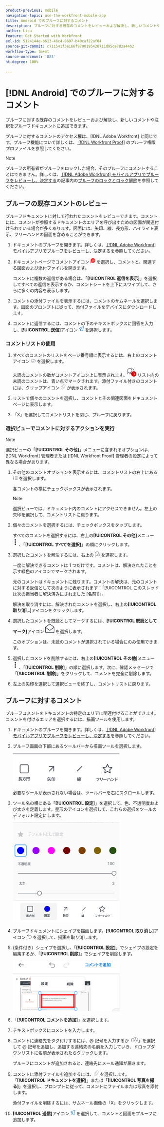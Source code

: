 ```yaml
---
product-previous: mobile
navigation-topic: use-the-workfront-mobile-app
title: Android でのプルーフに対するコメント
description: プルーフに対する既存のコメントをレビューおよび解決し、新しいコメントや注釈をプルーフドキュメントに追加できます。
author: Lisa
feature: Get Started with Workfront
exl-id: 5124144e-b613-46c4-8697-b40caf22af04
source-git-commit: c711541f3e166f9700195420711d95ce782a44b2
workflow-type: tm+mt
source-wordcount: '883'
ht-degree: 100%

---
```


# [!DNL Android] でのプルーフに対するコメント

プルーフに対する既存のコメントをレビューおよび解決し、新しいコメントや注釈をプルーフドキュメントに追加できます。

プルーフに対するコメントのアクセス権は、[!DNL Adobe Workfront] と同じです。プルーフ機能について詳しくは、[ [!DNL Workfront Proof]](../../../workfront-proof/wp-acct-admin/account-settings/proof-perm-profiles-in-wp.md) のプルーフ権限プロファイルを参照してください。

>[!NOTE]
>
>プルーフの所有者がプルーフをロックした場合、そのプルーフにコメントすることはできません。詳しくは、[ [!DNL Adobe Workfront]  モバイルアプリでプルーフをレビューし、決定する](../../../workfront-basics/mobile-apps/using-the-workfront-mobile-app/work-with-proofs-in-mobile-app.md)の記事内の[プルーフのロックとロック解除](../../../workfront-basics/mobile-apps/using-the-workfront-mobile-app/work-with-proofs-in-mobile-app.md#lock)を参照してください。

## プルーフの既存コメントのレビュー

プルーフドキュメントに対して行われたコメントをレビューできます。コメントには、コメントが参照するドキュメントのエリアを呼び出すための図面が関連付けられている場合が多くあります。図面には、矢印、線、長方形、ハイライト表示、フリーハンドの図面を含めることができます。

1. ドキュメントのプルーフを開きます。詳しくは、[ [!DNL Adobe Workfront]  モバイルアプリでプルーフをレビューし、決定する](../../../workfront-basics/mobile-apps/using-the-workfront-mobile-app/work-with-proofs-in-mobile-app.md)を参照してください。
1. ドキュメントページでコメントアイコン ![ドキュメント上のコメントアイコン](assets/mobile-comment-icon-on-proofdoc-30x34.png) を選択し、コメントと、関連する図面および添付ファイルを開きます。

   コメントに複数の返信がある場合は、「**[!UICONTROL 返信を表示]**」を選択してすべての返信を表示するか、コメントシートを上下にスワイプして、さらに多くの内容を表示します。

1. コメントの添付ファイルを表示するには、コメントのサムネールを選択します。画面のプロンプトに従って、添付ファイルをデバイスにダウンロードします。
1. コメントに返信するには、コメントの下のテキストボックスに回答を入力し、**[!UICONTROL 送信]**&#x200B;アイコン ![送信アイコン](assets/mobile-send-icon-25x26.png) を選択します。

### コメントリストの使用

1. すべてのコメントのリストをページ番号順に表示するには、右上のコメントアイコン ![コメントアイコン](assets/mobile-comment-icon-30x25.png) を選択します。

   未読のコメントの数がコメントアイコン上に表示されます。![未読のコメントの数](assets/mobile-unread-comments-icon-30x27.png) リスト内の未読のコメントは、青い点でマークされます。添付ファイル付きのコメントには、クリップアイコン ![[!UICONTROL 添付ファイル]アイコン](assets/mobile-paper-clip-icon.png) が表示されます。

1. リストで個々のコメントを選択し、コメントとその関連図面をドキュメントページに表示します。
1. 「X」を選択してコメントリストを閉じ、プルーフに戻ります。

### 選択ビューでコメントに対するアクションを実行

>[!NOTE]
>
>選択ビューの「**[!UICONTROL その他]**」メニューに含まれるオプションは、[!DNL Workfront] 管理者または [!DNL Workfront Proof] 管理者の設定によって異なる場合があります。

1. その他のコメントオプションを表示するには、コメントリストの右上にある ![[!UICONTROL コメントのリスト]アイコン](assets/mobile-listofcommentsicon-30x27.png) を選択します。

   各コメントの横にチェックボックスが表示されます。

   >[!NOTE]
   >
   >選択ビューでは、ドキュメント内のコメントにアクセスできません。左上の矢印を選択して、コメントリストに戻ります。

1. 個々のコメントを選択するには、チェックボックスをタップします。

   すべてのコメントを選択するには、右上の&#x200B;**[!UICONTROL その他]**&#x200B;メニュー ![その他メニュー](assets/mobile-verticalmoremenu-20x33.png) 、「**[!UICONTROL すべてを選択]**」の順にクリックします。

1. 選択したコメントを解決するには、右上の ![[!UICONTROL コメントを解決]アイコン](assets/mobile-resolvecomment-icon-30x30.png) を選択します。

   一度に解決できるコメントは 1 つだけです。コメントは、解決されたことを示す緑色のアイコンでマークされます。

   元のコメントはドキュメントに残ります。コメントの解決は、元のコメントに対する返信として次のように表示されます：「[!UICONTROL このスレッドは次の担当者に解決済みにされました [名前]]」。

   解決を取り消すには、解決されたコメントを選択し、右上の&#x200B;**[!UICONTROL 取り消し]**&#x200B;アイコンをクリックします。

1. 選択したコメントを既読としてマークするには、**[!UICONTROL 既読としてマーク]**&#x200B;アイコン ![既読としてマーク](assets/mobile-markread-icon-30x31.png) を選択します。

   このオプションは、未読のコメントが選択されている場合にのみ使用できます。

1. 選択したコメントを削除するには、右上の&#x200B;**[!UICONTROL その他]**&#x200B;メニュー ![その他メニュー](assets/mobile-verticalmoremenu-20x33.png) 、「**[!UICONTROL 削除]**」の順に選択します。次に、確認メッセージで「**[!UICONTROL 削除]**」をクリックして、コメントを完全に削除します。
1. 左上の矢印を選択して選択ビューを終了し、コメントリストに戻ります。

## プルーフに対するコメント

プルーフコメントをドキュメントの特定のエリアに関連付けることができます。コメントを付けるエリアを選択するには、描画ツールを使用します。

1. ドキュメントのプルーフを開きます。詳しくは、[ [!DNL Adobe Workfront]  モバイルアプリでプルーフをレビューし、決定する](../../../workfront-basics/mobile-apps/using-the-workfront-mobile-app/work-with-proofs-in-mobile-app.md)を参照してください。
1. プルーフ画面の下部にあるツールバーから描画ツールを選択します。

   ![プルーフコメントのツールバー](assets/android-proof-comment-toolbar-350x102.png)

   必要なツールが表示されない場合は、ツールバーを右にスクロールします。

1. ツール名の横にある「**[!UICONTROL 設定]**」を選択して、色、不透明度および太さを定義します。星形のアイコンを選択して、これらの選択をツールのデフォルト設定にします。

   ![描画ツールの設定](assets/android-drawingtoolsettings-350x328.png)

1. プルーフドキュメントにシェイプを描画します。**[!UICONTROL 取り消し]**&#x200B;アイコン ![取り消し](assets/android-undo-icon-30x31.png) を選択して、描画を取り消します。
1. (条件付き）シェイプを選択し、「**[!UICONTROL 設定]**」でシェイプの設定を編集するか、「**[!UICONTROL 削除]**」でシェイプを削除します。

   ![描画メニュー](assets/android-drawing-settingsremove-350x166.png)

1. 「**[!UICONTROL コメントを追加]**」を選択します。
1. テキストボックスにコメントを入力します。
1. コメントに連絡先をタグ付けするには、@ 記号を入力するか「![[!UICONTROL 連絡先のタグ付け]](assets/mobile-tag-user-icon.png)」を選択して @ 記号を追加し、追加する連絡先の名前を入力していき、ドロップダウンリストに名前が表示されたらクリックします。

   プルーフにコメントが追加されると、連絡先にメール通知が届きます。

1. コメントに添付ファイルを追加するには、![[!UICONTROL 添付ファイル]アイコン ](assets/mobile-paper-clip-icon.png) を選択します。「**[!UICONTROL ドキュメントを選択]**」または「**[!UICONTROL 写真を撮る]**」を選択し、プロンプトに従って、コメントにファイルまたは写真を添付します。

   添付ファイルを削除するには、サムネール画像の「X」をクリックします。

1. **[!UICONTROL 送信]**&#x200B;アイコン ![送信アイコン](assets/mobile-send-icon-25x26.png) を選択して、コメントと図面をプルーフに追加します。
